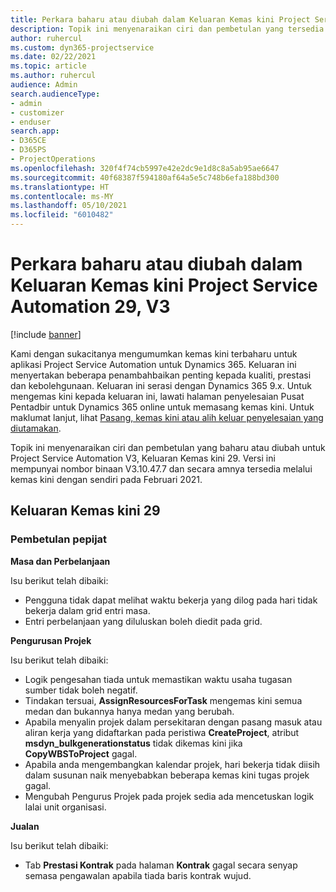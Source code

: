```yaml
---
title: Perkara baharu atau diubah dalam Keluaran Kemas kini Project Service Automation 29, V3
description: Topik ini menyenaraikan ciri dan pembetulan yang tersedia dalam Keluaran Kemas Kini Project Service Automation 29, V3.
author: ruhercul
ms.custom: dyn365-projectservice
ms.date: 02/22/2021
ms.topic: article
ms.author: ruhercul
audience: Admin
search.audienceType:
- admin
- customizer
- enduser
search.app:
- D365CE
- D365PS
- ProjectOperations
ms.openlocfilehash: 320f4f74cb5997e42e2dc9e1d8c8a5ab95ae6647
ms.sourcegitcommit: 40f68387f594180af64a5e5c748b6efa188bd300
ms.translationtype: HT
ms.contentlocale: ms-MY
ms.lasthandoff: 05/10/2021
ms.locfileid: "6010482"
---
```

# <a name="whats-new-or-changed-in-project-service-automation-update-release-29-v3"></a>Perkara baharu atau diubah dalam Keluaran Kemas kini Project Service Automation 29, V3

[!include [banner](../includes/psa-now-project-operations.md)]

Kami dengan sukacitanya mengumumkan kemas kini terbaharu untuk aplikasi Project Service Automation untuk Dynamics 365. Keluaran ini menyertakan beberapa penambahbaikan penting kepada kualiti, prestasi dan kebolehgunaan. Keluaran ini serasi dengan Dynamics 365 9.x. Untuk mengemas kini kepada keluaran ini, lawati halaman penyelesaian Pusat Pentadbir untuk Dynamics 365 online untuk memasang kemas kini. Untuk maklumat lanjut, lihat [Pasang, kemas kini atau alih keluar penyelesaian yang diutamakan](/power-platform/admin/install-remove-preferred-solution).

Topik ini menyenaraikan ciri dan pembetulan yang baharu atau diubah untuk Project Service Automation V3, Keluaran Kemas kini 29. Versi ini mempunyai nombor binaan V3.10.47.7 dan secara amnya tersedia melalui kemas kini dengan sendiri pada Februari 2021.

## <a name="update-release-29"></a>Keluaran Kemas kini 29

### <a name="bug-fixes"></a>Pembetulan pepijat

**Masa dan Perbelanjaan**

Isu berikut telah dibaiki:

- Pengguna tidak dapat melihat waktu bekerja yang dilog pada hari tidak bekerja dalam grid entri masa.
- Entri perbelanjaan yang diluluskan boleh diedit pada grid.

**Pengurusan Projek**

Isu berikut telah dibaiki:

- Logik pengesahan tiada untuk memastikan waktu usaha tugasan sumber tidak boleh negatif.
- Tindakan tersuai, **AssignResourcesForTask** mengemas kini semua medan dan bukannya hanya medan yang berubah.
- Apabila menyalin projek dalam persekitaran dengan pasang masuk atau aliran kerja yang didaftarkan pada peristiwa **CreateProject**, atribut **msdyn_bulkgenerationstatus** tidak dikemas kini jika **CopyWBSToProject** gagal.
- Apabila anda mengembangkan kalendar projek, hari bekerja tidak diisih dalam susunan naik menyebabkan beberapa kemas kini tugas projek gagal.
- Mengubah Pengurus Projek pada projek sedia ada mencetuskan logik lalai unit organisasi.

**Jualan**

Isu berikut telah dibaiki:

- Tab **Prestasi Kontrak** pada halaman **Kontrak** gagal secara senyap semasa pengawalan apabila tiada baris kontrak wujud.